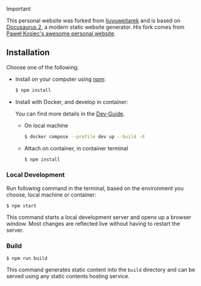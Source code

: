 > [!IMPORTANT]
> This personal website was forked from [liuyuweitarek](https://github.com/liuyuweitarek) and is based on [Docusaurus 2](https://docusaurus.io/), a modern static website generator.
> His fork comes from [Paweł Kosiec's awesome personal website](https://github.com/pkosiec/website). 

## Installation

Choose one of the following:

- Install on your computer using [npm](https://docs.npmjs.com/cli/install): 

    
    ```bash
    $ npm install
    ```

- Install with Docker, and develop in container:
    
    You can find more details in the [Dev-Guide](./docs/Dev-Guide/index.mdx).

    - On local machine 
    
        ```bash
        $ docker compose --profile dev up --build -d
        ```
    - Attach on container, in container terminal

        ```bash
        $ npm install
        ```

### Local Development

Run following command in the terminal, based on the environment you choose, local machine or container:

```
$ npm start
```

This command starts a local development server and opens up a browser window. Most changes are reflected live without having to restart the server.

### Build

```
$ npm run build
```

This command generates static content into the `build` directory and can be served using any static contents hosting service.
